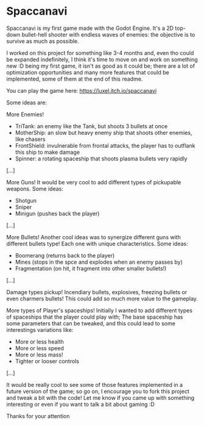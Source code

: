 # Spaccanavi
Spaccanavi is my first game made with the Godot Engine.
It's a 2D top-down bullet-hell shooter with endless waves of enemies: the objective is to survive as much as possible.

I worked on this project for something like 3-4 months and, even tho could be expanded indefinitely, I think it's time to move on and work on something new :D
being my first game, it isn't as good as it could be; there are a lot of optimization opportunities and many more features that could be implemented, some of them at the end of this readme.

You can play the game here:
https://luxel.itch.io/spaccanavi


Some ideas are:

More Enemies!
- TriTank: an enemy like the Tank, but shoots 3 bullets at once
- MotherShip: an slow but heavy enemy ship that shoots other enemies, like chasers
- FrontShield: invulnerable from frontal attacks, the player has to outflank this ship to make damage 
- Spinner: a rotating spaceship that shoots plasma bullets very rapidly

[...]

More Guns!
It would be very cool to add different types of pickupable weapons. Some ideas:
- Shotgun
- Sniper
- Minigun (pushes back the player)

[...]

More Bullets!
Another cool ideas was to synergize different guns with different bullets type! Each one with unique characteristics. Some ideas:
- Boomerang (returns back to the player)
- Mines (stops in the spce and explodes when an enemy passes by)
- Fragmentation (on hit, it fragment into other smaller bullets!)

[...]

Damage types pickup!
Incendiary bullets, explosives, freezing bullets or even charmers bullets! This could add so much more value to the gameplay.
  
More types of Player's spaceships!
Initially I wanted to add different types of spaceships that the player could play with;
The base spaceship has some parameters that can be tweaked, and this could lead to some interestings variations like:
- More or less health
- More or less speed
- More or less mass!
- Tighter or looser controls

[...]


It would be really cool to see some of those features implemented in a future version of the game; so go on, I encourage you to fork this project and tweak a bit with the code!
Let me know if you came up with something interesting or even if you want to talk a bit about gaming :D


Thanks for your attention
